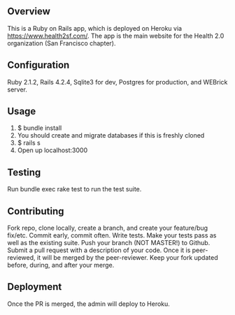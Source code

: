 
## Overview

This is a Ruby on Rails app, which is deployed on Heroku via <https://www.health2sf.com/>. The app is the main website for the Health 2.0 organization (San Francisco chapter).

## Configuration

Ruby 2.1.2, Rails 4.2.4, Sqlite3 for dev, Postgres for production, and WEBrick server. 

## Usage

  1. $ bundle install
  2. You should create and migrate databases if this is freshly cloned
  3. $ rails s
  4. Open up localhost:3000

## Testing

Run bundle exec rake test to run the test suite.

## Contributing

Fork repo, clone locally, create a branch, and create your feature/bug fix/etc. Commit early, commit often. Write tests.
Make your tests pass as well as the existing suite. Push your branch (NOT MASTER!) to Github. Submit a pull request with a description of your code. Once it is peer-reviewed, it will be merged by the peer-reviewer. Keep your fork updated before, during, and after your merge.

## Deployment

Once the PR is merged, the admin will deploy to Heroku. 
 

